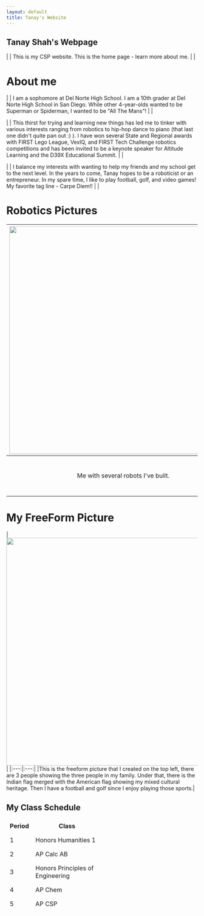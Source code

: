 ```yaml
---
layout: default
title: Tanay's Website
---
```



## Tanay Shah's Webpage

| | This is my CSP website. This is the home page - learn more about me. | |

# About me

| | I am a sophomore at Del Norte High School. I am a 10th grader at Del Norte High School in San Diego. While other 4-year-olds wanted to be Superman or Spiderman, I wanted to be "All The Mans"! | |

| | This thirst for trying and learning new things has led me to tinker with various interests ranging from robotics to hip-hop dance to piano (that last one didn't quite pan out :) ). I have won several State and Regional awards with FIRST Lego League, VexIQ, and FIRST Tech Challenge robotics competitions and has been invited to be a keynote speaker for Altitude Learning and the D39X Educational Summit. | | 

| | I balance my interests with wanting to help my friends and my school get to the next level. In the years to come, Tanay hopes to be a roboticist or an entrepreneur. In my spare time, I like to play football, golf, and video games! My favorite tag line - Carpe Diem!! | | 

# Robotics Pictures

| <img src="https://i.ibb.co/pfWGYN7/IMG-5455-2.jpg" width = auto height = 600px > | ![image 2](https://i.ibb.co/4sR7S69/20230815-192023.jpg) |
|:---:|:---:|
|Me with several robots I've built.| Several awards I've won in robotics.|

# My FreeForm Picture

| <img src="https://i.ibb.co/DRW1kwQ/IMG-5502.jpg" width = auto height = 600px > |
|:---:|:---:|
|This is the freeform picture that I created on the top left, there are 3 people showing the three people in my family. Under that, there is the Indian flag merged with the American flag showing my mixed cultural heritage. Then I have a football and golf since I enjoy playing those sports.|


## My Class Schedule

<table style="border-collapse: collapse; width: 50%;">
  <tr>
    <th style="border: 1px solid white; padding: 8px;">Period</th>
    <th style="border: 1px solid white; padding: 8px;">Class</th>
  </tr>
  <tr>
    <td style="border: 1px solid white; padding: 8px;">1</td>
    <td style="border: 1px solid white; padding: 8px;">Honors Humanities 1</td>
  </tr>
  <tr>
    <td style="border: 1px solid white; padding: 8px;">2</td>
    <td style="border: 1px solid white; padding: 8px;">AP Calc AB</td>
  </tr>
  <tr>
    <td style="border: 1px solid white; padding: 8px;">3</td>
    <td style="border: 1px solid white; padding: 8px;">Honors Principles of Engineering</td>
  </tr>
  <tr>
    <td style="border: 1px solid white; padding: 8px;">4</td>
    <td style="border: 1px solid white; padding: 8px;">AP Chem</td>
  </tr>
  <tr>
    <td style="border: 1px solid white; padding: 8px;">5</td>
    <td style="border: 1px solid white; padding: 8px;">AP CSP</td>
  </tr>

